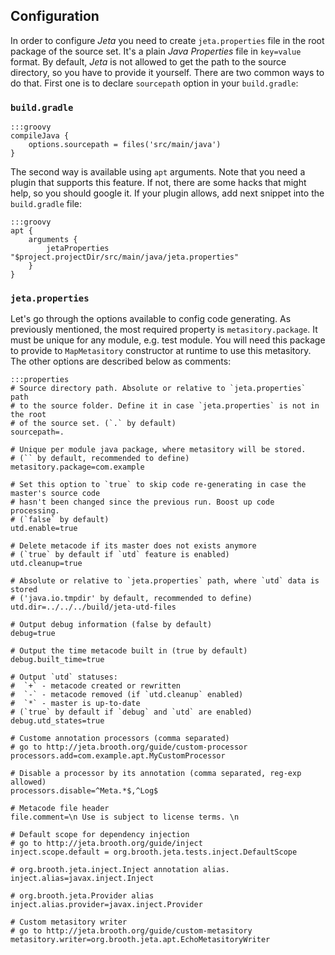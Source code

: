 <div class="page-header">
<h2>Configuration</h2>
</div>

In order to configure *Jeta* you need to create `jeta.properties` file in the root package of the source set. It's a plain *Java Properties* file in `key=value` format.
By default, *Jeta* is not allowed to get the path to the source directory, so you have to provide it yourself. There are two common ways to do that. First one is to declare `sourcepath` option in your `build.gradle`:

### `build.gradle`

    :::groovy
    compileJava {
        options.sourcepath = files('src/main/java')
    }

The second way is available using `apt` arguments. Note that you need a plugin that supports this feature. If not, there are some hacks that might help, so you should google it. If your plugin allows, add next snippet into the `build.gradle` file:

    :::groovy
    apt {
        arguments {
            jetaProperties "$project.projectDir/src/main/java/jeta.properties"
        }
    }

### `jeta.properties`
Let's go through the options available to config code generating. As previously mentioned, the most required property is `metasitory.package`. It must be unique for any module, e.g. test module. You will need this package to provide to `MapMetasitory` constructor at runtime to use this metasitory. The other options are described below as comments:

    :::properties
    # Source directory path. Absolute or relative to `jeta.properties` path
    # to the source folder. Define it in case `jeta.properties` is not in the root
    # of the source set. (`.` by default)
    sourcepath=.

    # Unique per module java package, where metasitory will be stored.
    # (`` by default, recommended to define)
    metasitory.package=com.example

    # Set this option to `true` to skip code re-generating in case the master's source code
    # hasn't been changed since the previous run. Boost up code processing.
    # (`false` by default)
    utd.enable=true

    # Delete metacode if its master does not exists anymore
    # (`true` by default if `utd` feature is enabled)
    utd.cleanup=true

    # Absolute or relative to `jeta.properties` path, where `utd` data is stored
    # ('java.io.tmpdir' by default, recommended to define)
    utd.dir=../../../build/jeta-utd-files

    # Output debug information (false by default)
    debug=true

    # Output the time metacode built in (true by default)
    debug.built_time=true

    # Output `utd` statuses:
    #  `+` - metacode created or rewritten
    #  `-` - metacode removed (if `utd.cleanup` enabled)
    #  `*` - master is up-to-date
    # (`true` by default if `debug` and `utd` are enabled)
    debug.utd_states=true

    # Custome annotation processors (comma separated)
    # go to http://jeta.brooth.org/guide/custom-processor
    processors.add=com.example.apt.MyCustomProcessor

    # Disable a processor by its annotation (comma separated, reg-exp allowed)
    processors.disable=^Meta.*$,^Log$

    # Metacode file header
    file.comment=\n Use is subject to license terms. \n

    # Default scope for dependency injection
    # go to http://jeta.brooth.org/guide/inject
    inject.scope.default = org.brooth.jeta.tests.inject.DefaultScope

    # org.brooth.jeta.inject.Inject annotation alias.
    inject.alias=javax.inject.Inject

    # org.brooth.jeta.Provider alias
    inject.alias.provider=javax.inject.Provider

    # Custom metasitory writer
    # go to http://jeta.brooth.org/guide/custom-metasitory
    metasitory.writer=org.brooth.jeta.apt.EchoMetasitoryWriter

